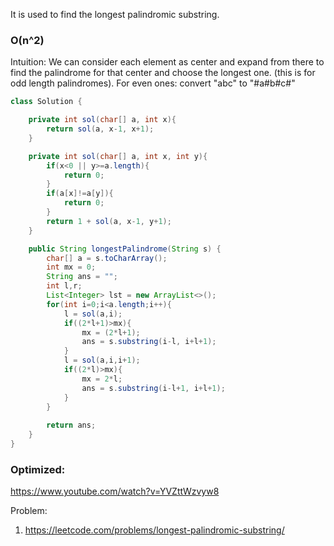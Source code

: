 It is used to find the longest palindromic substring.

### O(n^2)
Intuition: We can consider each element as center and expand from there to find the palindrome for that center and choose the longest one. (this is for odd length palindromes).
For even ones: convert "abc" to "#a#b#c#"
```java
class Solution {

    private int sol(char[] a, int x){
        return sol(a, x-1, x+1);
    }

    private int sol(char[] a, int x, int y){
        if(x<0 || y>=a.length){
            return 0;
        }
        if(a[x]!=a[y]){
            return 0;
        }
        return 1 + sol(a, x-1, y+1);
    }

    public String longestPalindrome(String s) {
        char[] a = s.toCharArray();
        int mx = 0;
        String ans = "";
        int l,r;
        List<Integer> lst = new ArrayList<>();
        for(int i=0;i<a.length;i++){
            l = sol(a,i);
            if((2*l+1)>mx){
                mx = (2*l+1);
                ans = s.substring(i-l, i+l+1);
            }
            l = sol(a,i,i+1);
            if((2*l)>mx){
                mx = 2*l;
                ans = s.substring(i-l+1, i+l+1);
            }
        }
        
        return ans;
    }
}
```

### Optimized:
https://www.youtube.com/watch?v=YVZttWzvyw8

Problem:
1. https://leetcode.com/problems/longest-palindromic-substring/